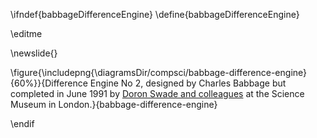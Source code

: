 \ifndef{babbageDifferenceEngine}
\define{babbageDifferenceEngine}

\editme

\newslide{}

\figure{\includepng{\diagramsDir/compsci/babbage-difference-engine}{60%}}{Difference Engine No 2, designed by Charles Babbage but completed in June 1991 by [Doron Swade and colleagues](https://collection.sciencemuseumgroup.org.uk/objects/co526657/difference-engine-no-2-designed-by-charles-babbage-built-by-science-museum-difference-engine) at the Science Museum in London.}{babbage-difference-engine}


\endif
